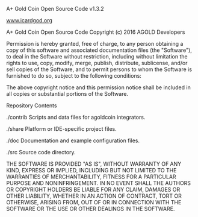 A+ Gold Coin Open Source Code  v1.3.2

www.icardgod.org

A+ Gold Coin Open Source Code Copyright (c) 2016 AGOLD Developers

Permission is hereby granted, free of charge, to any person obtaining a copy of this software and associated documentation files (the "Software"), to deal in the Software without restriction, including without limitation the rights to use, copy, modify, merge, publish, distribute, sublicense, and/or sell copies of the Software, and to permit persons to whom the Software is furnished to do so, subject to the following conditions:

The above copyright notice and this permission notice shall be included in all copies or substantial portions of the Software.

Repository Contents

./contrib   Scripts and data files for agoldcoin integrators.

./share     Platform or IDE-specific project files.

./doc       Documentation and example configuration files.

./src       Source code directory. 


THE SOFTWARE IS PROVIDED "AS IS", WITHOUT WARRANTY OF ANY KIND, EXPRESS OR IMPLIED, INCLUDING BUT NOT LIMITED TO THE WARRANTIES OF MERCHANTABILITY, FITNESS FOR A PARTICULAR PURPOSE AND NONINFRINGEMENT. IN NO EVENT SHALL THE AUTHORS OR COPYRIGHT HOLDERS BE LIABLE FOR ANY CLAIM, DAMAGES OR OTHER LIABILITY, WHETHER IN AN ACTION OF CONTRACT, TORT OR OTHERWISE, ARISING FROM, OUT OF OR IN CONNECTION WITH THE SOFTWARE OR THE USE OR OTHER DEALINGS IN THE SOFTWARE.
